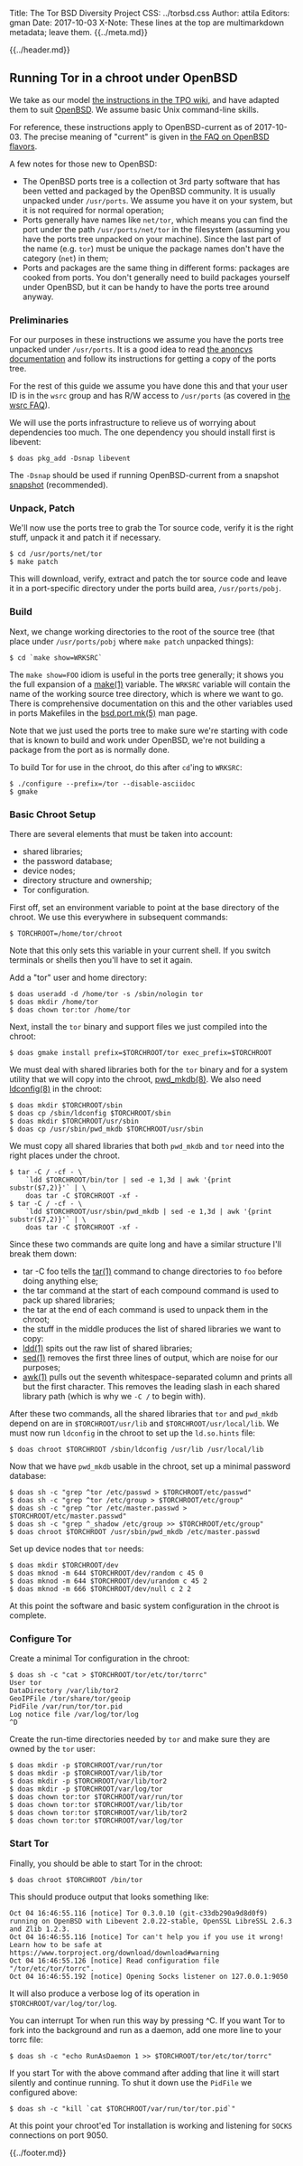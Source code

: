 Title: The Tor BSD Diversity Project
CSS: ../torbsd.css
Author: attila
Editors: gman
Date: 2017-10-03
X-Note: These lines at the top are multimarkdown metadata; leave them.
{{../meta.md}}

{{../header.md}}

## Running Tor in a chroot under OpenBSD ##

We take as our model
[the instructions in the TPO wiki](https://trac.torproject.org/projects/tor/wiki/doc/TorInChroot),
and have adapted them to suit [OpenBSD](https://www.openbsd.org).  We
assume basic Unix command-line skills.

For reference, these instructions apply to OpenBSD-current as of
2017-10-03.  The precise meaning of "current" is given in
[the FAQ on OpenBSD flavors](https://www.openbsd.org/faq/faq5.html#Flavors).

A few notes for those new to OpenBSD:

* The OpenBSD ports tree is a collection ot 3rd party software that
has been vetted and packaged by the OpenBSD community.  It is usually
unpacked under `/usr/ports`.  We assume you have it on your system,
but it is not required for normal operation;
* Ports generally have names like `net/tor`, which means you can find
the port under the path `/usr/ports/net/tor` in the filesystem
(assuming you have the ports tree unpacked on your machine).  Since
the last part of the name (e.g. `tor`) must be unique the package
names don't have the category (`net`) in them;
* Ports and packages are the same thing in different forms: packages are
cooked from ports.  You don't generally need to build packages
yourself under OpenBSD, but it can be handy to have the ports tree
around anyway.

### Preliminaries ###

For our purposes in these instructions we assume you have the ports
tree unpacked under `/usr/ports`.  It is a good idea to read
[the anoncvs documentation](https://www.openbsd.org/anoncvs.html)
and follow its instructions for getting a copy of the ports tree.

For the rest of this guide we assume you have done this and that your
user ID is in the `wsrc` group and has R/W access to `/usr/ports` (as
covered in [the wsrc FAQ](https://www.openbsd.org/faq/faq5.html#wsrc)).

We will use the ports infrastructure to relieve us of worrying about
dependencies too much.  The one dependency you should install first is
libevent:

    $ doas pkg_add -Dsnap libevent

The `-Dsnap` should be used if running OpenBSD-current from a snapshot
[snapshot](https://www.openbsd.org/faq/faq5.html#Snapshots)
(recommended).

### Unpack, Patch ###

We'll now use the ports tree to grab the Tor source code, verify it is
the right stuff, unpack it and patch it if necessary.

    $ cd /usr/ports/net/tor
    $ make patch

This will download, verify, extract and patch the tor source code and
leave it in a port-specific directory under the ports build area,
`/usr/ports/pobj`.

### Build ###

Next, we change working directories to the root of the source tree
(that place under `/usr/ports/pobj` where `make patch` unpacked
things):

    $ cd `make show=WRKSRC`

The `make show=FOO` idiom is useful in the ports tree generally; it
shows you the full expansion of a
[make(1)](https://man.openbsd.org/make) variable.  The `WRKSRC`
variable will contain the name of the working source tree directory,
which is where we want to go.  There is comprehensive documentation on
this and the other variables used in ports Makefiles in the
[bsd.port.mk(5)](https://man.openbsd.org/bsd.port.mk) man page.

Note that we just used the ports tree to make sure we're starting with
code that is known to build and work under OpenBSD, we're not building
a package from the port as is normally done.

To build Tor for use in the chroot, do this after `cd`'ing to `WRKSRC`:

    $ ./configure --prefix=/tor --disable-asciidoc
    $ gmake

### Basic Chroot Setup ###

There are several elements that must be taken into account:

* shared libraries;
* the password database;
* device nodes;
* directory structure and ownership;
* Tor configuration.

First off, set an environment variable to point at the base directory
of the chroot.  We use this everywhere in subsequent commands:

    $ TORCHROOT=/home/tor/chroot

Note that this only sets this variable in your current shell.  If you
switch terminals or shells then you'll have to set it again.

Add a "tor" user and home directory:

    $ doas useradd -d /home/tor -s /sbin/nologin tor
    $ doas mkdir /home/tor
    $ doas chown tor:tor /home/tor

Next, install the `tor` binary and support files we just compiled
into the chroot:

    $ doas gmake install prefix=$TORCHROOT/tor exec_prefix=$TORCHROOT

We must deal with shared libraries both for the `tor` binary and for a
system utility that we will copy into the chroot,
[pwd_mkdb(8)](https://man.openbsd.org/pwd_mkdb).  We also need
[ldconfig(8)](https://man.openbsd.org/ldconfig) in the chroot:

    $ doas mkdir $TORCHROOT/sbin
    $ doas cp /sbin/ldconfig $TORCHROOT/sbin
    $ doas mkdir $TORCHROOT/usr/sbin
    $ doas cp /usr/sbin/pwd_mkdb $TORCHROOT/usr/sbin

We must copy all shared libraries that both `pwd_mkdb` and `tor` need
into the right places under the chroot.

    $ tar -C / -cf - \
        `ldd $TORCHROOT/bin/tor | sed -e 1,3d | awk '{print substr($7,2)}'` | \
        doas tar -C $TORCHROOT -xf -
    $ tar -C / -cf - \
        `ldd $TORCHROOT/usr/sbin/pwd_mkdb | sed -e 1,3d | awk '{print substr($7,2)}'` | \
        doas tar -C $TORCHROOT -xf -

Since these two commands are quite long and have a similar structure I'll break them down:

* tar -C foo tells the [tar(1)](https://man.openbsd.org/tar) command to change directories to `foo` before doing anything else;
* the tar command at the start of each compound command is used to pack up shared libraries;
* the tar at the end of each command is used to unpack them in the chroot;
* the stuff in the middle produces the list of shared libraries we want to copy:
 * [ldd(1)](https://man.openbsd.org/ldd) spits out the raw list of shared libraries;
 * [sed(1)](https://man.openbsd.org/sed) removes the first three lines of output, which are noise for our purposes;
 * [awk(1)](https://man.openbsd.org/awk) pulls out the seventh whitespace-separated column and prints all but the first character.  This removes the leading slash in each shared library path (which is why we `-C /` to begin with).

After these two commands, all the shared libraries that `tor` and
`pwd_mkdb` depend on are in `$TORCHROOT/usr/lib` and
`$TORCHROOT/usr/local/lib`.  We must now run `ldconfig` in the chroot
to set up the `ld.so.hints` file:

    $ doas chroot $TORCHROOT /sbin/ldconfig /usr/lib /usr/local/lib

Now that we have `pwd_mkdb` usable in the chroot, set up a minimal
password database:

    $ doas sh -c "grep ^tor /etc/passwd > $TORCHROOT/etc/passwd"
    $ doas sh -c "grep ^tor /etc/group > $TORCHROOT/etc/group"
    $ doas sh -c "grep ^tor /etc/master.passwd > $TORCHROOT/etc/master.passwd"
    $ doas sh -c "grep ^_shadow /etc/group >> $TORCHROOT/etc/group"
    $ doas chroot $TORCHROOT /usr/sbin/pwd_mkdb /etc/master.passwd

Set up device nodes that `tor` needs:

    $ doas mkdir $TORCHROOT/dev
    $ doas mknod -m 644 $TORCHROOT/dev/random c 45 0
    $ doas mknod -m 644 $TORCHROOT/dev/urandom c 45 2
    $ doas mknod -m 666 $TORCHROOT/dev/null c 2 2

At this point the software and basic system configuration in the
chroot is complete.

### Configure Tor ###

Create a minimal Tor configuration in the chroot:

    $ doas sh -c "cat > $TORCHROOT/tor/etc/tor/torrc"
    User tor
    DataDirectory /var/lib/tor2
    GeoIPFile /tor/share/tor/geoip
    PidFile /var/run/tor/tor.pid
    Log notice file /var/log/tor/log
    ^D

Create the run-time directories needed by `tor` and make sure they are
owned by the `tor` user:

    $ doas mkdir -p $TORCHROOT/var/run/tor
    $ doas mkdir -p $TORCHROOT/var/lib/tor
    $ doas mkdir -p $TORCHROOT/var/lib/tor2
    $ doas mkdir -p $TORCHROOT/var/log/tor
    $ doas chown tor:tor $TORCHROOT/var/run/tor
    $ doas chown tor:tor $TORCHROOT/var/lib/tor
    $ doas chown tor:tor $TORCHROOT/var/lib/tor2
    $ doas chown tor:tor $TORCHROOT/var/log/tor

### Start Tor ###

Finally, you should be able to start Tor in the chroot:

    $ doas chroot $TORCHROOT /bin/tor

This should produce output that looks something like:

    Oct 04 16:46:55.116 [notice] Tor 0.3.0.10 (git-c33db290a9d8d0f9) running on OpenBSD with Libevent 2.0.22-stable, OpenSSL LibreSSL 2.6.3 and Zlib 1.2.3.
    Oct 04 16:46:55.116 [notice] Tor can't help you if you use it wrong! Learn how to be safe at https://www.torproject.org/download/download#warning
    Oct 04 16:46:55.126 [notice] Read configuration file "/tor/etc/tor/torrc".
    Oct 04 16:46:55.192 [notice] Opening Socks listener on 127.0.0.1:9050

It will also produce a verbose log of its operation in `$TORCHROOT/var/log/tor/log`.

You can interrupt Tor when run this way by pressing ^C.  If you want
Tor to fork into the background and run as a daemon, add one more line
to your torrc file:

    $ doas sh -c "echo RunAsDaemon 1 >> $TORCHROOT/tor/etc/tor/torrc"

If you start Tor with the above command after adding that line it will
start silently and continue running.  To shut it down use the
`PidFile` we configured above:

    $ doas sh -c "kill `cat $TORCHROOT/var/run/tor/tor.pid`"

At this point your chroot'ed Tor installation is working and listening
for `SOCKS` connections on port 9050.

{{../footer.md}}
